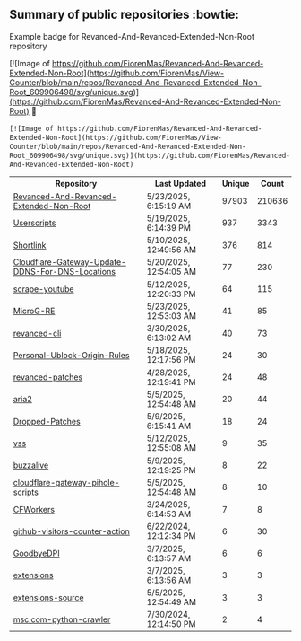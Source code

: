 ## Summary of public repositories :bowtie:
Example badge for Revanced-And-Revanced-Extended-Non-Root repository

[![Image of https://github.com/FiorenMas/Revanced-And-Revanced-Extended-Non-Root](https://github.com/FiorenMas/View-Counter/blob/main/repos/Revanced-And-Revanced-Extended-Non-Root_609906498/svg/unique.svg)](https://github.com/FiorenMas/Revanced-And-Revanced-Extended-Non-Root) :clap:

```
[![Image of https://github.com/FiorenMas/Revanced-And-Revanced-Extended-Non-Root](https://github.com/FiorenMas/View-Counter/blob/main/repos/Revanced-And-Revanced-Extended-Non-Root_609906498/svg/unique.svg)](https://github.com/FiorenMas/Revanced-And-Revanced-Extended-Non-Root)
```
<table>
	<tr>
		<th>
			Repository
		</th>
		<th>
			Last Updated
		</th>
		<th>
			Unique
		</th>
		<th>
			Count
		</th>
	</tr>
	<tr>
		<td>
			<a href="https://github.com/FiorenMas/Revanced-And-Revanced-Extended-Non-Root">
				Revanced-And-Revanced-Extended-Non-Root
			</a>
		</td>
		<td>
			5/23/2025, 6:15:19 AM
		</td>
		<td>
			97903
		</td>
		<td>
			210636
		</td>
	</tr>
	<tr>
		<td>
			<a href="https://github.com/FiorenMas/Userscripts">
				Userscripts
			</a>
		</td>
		<td>
			5/19/2025, 6:14:39 PM
		</td>
		<td>
			937
		</td>
		<td>
			3343
		</td>
	</tr>
	<tr>
		<td>
			<a href="https://github.com/FiorenMas/Shortlink">
				Shortlink
			</a>
		</td>
		<td>
			5/10/2025, 12:49:56 AM
		</td>
		<td>
			376
		</td>
		<td>
			814
		</td>
	</tr>
	<tr>
		<td>
			<a href="https://github.com/FiorenMas/Cloudflare-Gateway-Update-DDNS-For-DNS-Locations">
				Cloudflare-Gateway-Update-DDNS-For-DNS-Locations
			</a>
		</td>
		<td>
			5/20/2025, 12:54:05 AM
		</td>
		<td>
			77
		</td>
		<td>
			230
		</td>
	</tr>
	<tr>
		<td>
			<a href="https://github.com/FiorenMas/scrape-youtube">
				scrape-youtube
			</a>
		</td>
		<td>
			5/12/2025, 12:20:33 PM
		</td>
		<td>
			64
		</td>
		<td>
			115
		</td>
	</tr>
	<tr>
		<td>
			<a href="https://github.com/FiorenMas/MicroG-RE">
				MicroG-RE
			</a>
		</td>
		<td>
			5/23/2025, 12:53:03 AM
		</td>
		<td>
			41
		</td>
		<td>
			85
		</td>
	</tr>
	<tr>
		<td>
			<a href="https://github.com/FiorenMas/revanced-cli">
				revanced-cli
			</a>
		</td>
		<td>
			3/30/2025, 6:13:02 AM
		</td>
		<td>
			40
		</td>
		<td>
			73
		</td>
	</tr>
	<tr>
		<td>
			<a href="https://github.com/FiorenMas/Personal-Ublock-Origin-Rules">
				Personal-Ublock-Origin-Rules
			</a>
		</td>
		<td>
			5/18/2025, 12:17:56 PM
		</td>
		<td>
			24
		</td>
		<td>
			30
		</td>
	</tr>
	<tr>
		<td>
			<a href="https://github.com/FiorenMas/revanced-patches">
				revanced-patches
			</a>
		</td>
		<td>
			4/28/2025, 12:19:41 PM
		</td>
		<td>
			24
		</td>
		<td>
			48
		</td>
	</tr>
	<tr>
		<td>
			<a href="https://github.com/FiorenMas/aria2">
				aria2
			</a>
		</td>
		<td>
			5/5/2025, 12:54:48 AM
		</td>
		<td>
			20
		</td>
		<td>
			44
		</td>
	</tr>
	<tr>
		<td>
			<a href="https://github.com/FiorenMas/Dropped-Patches">
				Dropped-Patches
			</a>
		</td>
		<td>
			5/9/2025, 6:15:41 AM
		</td>
		<td>
			18
		</td>
		<td>
			24
		</td>
	</tr>
	<tr>
		<td>
			<a href="https://github.com/FiorenMas/vss">
				vss
			</a>
		</td>
		<td>
			5/12/2025, 12:55:08 AM
		</td>
		<td>
			9
		</td>
		<td>
			35
		</td>
	</tr>
	<tr>
		<td>
			<a href="https://github.com/FiorenMas/buzzalive">
				buzzalive
			</a>
		</td>
		<td>
			5/9/2025, 12:19:25 PM
		</td>
		<td>
			8
		</td>
		<td>
			22
		</td>
	</tr>
	<tr>
		<td>
			<a href="https://github.com/FiorenMas/cloudflare-gateway-pihole-scripts">
				cloudflare-gateway-pihole-scripts
			</a>
		</td>
		<td>
			5/5/2025, 12:54:48 AM
		</td>
		<td>
			8
		</td>
		<td>
			10
		</td>
	</tr>
	<tr>
		<td>
			<a href="https://github.com/FiorenMas/CFWorkers">
				CFWorkers
			</a>
		</td>
		<td>
			3/24/2025, 6:14:53 AM
		</td>
		<td>
			7
		</td>
		<td>
			8
		</td>
	</tr>
	<tr>
		<td>
			<a href="https://github.com/FiorenMas/github-visitors-counter-action">
				github-visitors-counter-action
			</a>
		</td>
		<td>
			6/22/2024, 12:12:34 PM
		</td>
		<td>
			6
		</td>
		<td>
			30
		</td>
	</tr>
	<tr>
		<td>
			<a href="https://github.com/FiorenMas/GoodbyeDPI">
				GoodbyeDPI
			</a>
		</td>
		<td>
			3/7/2025, 6:13:57 AM
		</td>
		<td>
			6
		</td>
		<td>
			6
		</td>
	</tr>
	<tr>
		<td>
			<a href="https://github.com/FiorenMas/extensions">
				extensions
			</a>
		</td>
		<td>
			3/7/2025, 6:13:56 AM
		</td>
		<td>
			3
		</td>
		<td>
			3
		</td>
	</tr>
	<tr>
		<td>
			<a href="https://github.com/FiorenMas/extensions-source">
				extensions-source
			</a>
		</td>
		<td>
			5/5/2025, 12:54:49 AM
		</td>
		<td>
			3
		</td>
		<td>
			3
		</td>
	</tr>
	<tr>
		<td>
			<a href="https://github.com/FiorenMas/msc.com-python-crawler">
				msc.com-python-crawler
			</a>
		</td>
		<td>
			7/30/2024, 12:14:50 PM
		</td>
		<td>
			2
		</td>
		<td>
			4
		</td>
	</tr>
</table>

